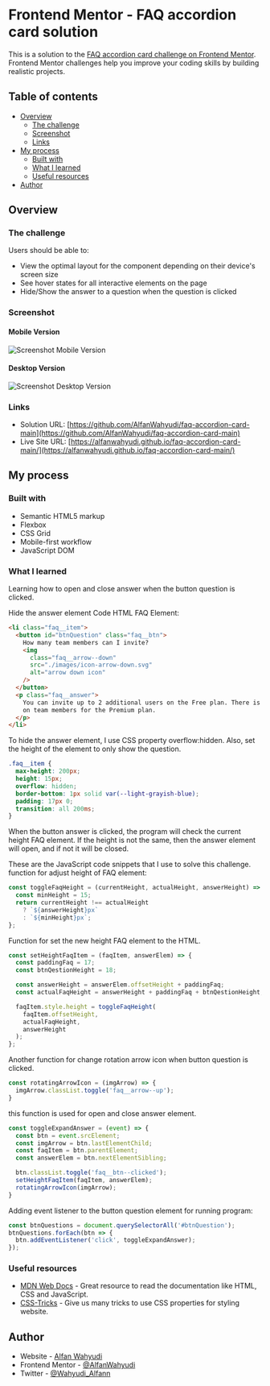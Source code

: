 # Frontend Mentor - FAQ accordion card solution

This is a solution to the [FAQ accordion card challenge on Frontend Mentor](https://www.frontendmentor.io/challenges/faq-accordion-card-XlyjD0Oam). Frontend Mentor challenges help you improve your coding skills by building realistic projects.

## Table of contents

- [Overview](#overview)
  - [The challenge](#the-challenge)
  - [Screenshot](#screenshot)
  - [Links](#links)
- [My process](#my-process)
  - [Built with](#built-with)
  - [What I learned](#what-i-learned)
  - [Useful resources](#useful-resources)
- [Author](#author)

## Overview

### The challenge

Users should be able to:

- View the optimal layout for the component depending on their device's screen size
- See hover states for all interactive elements on the page
- Hide/Show the answer to a question when the question is clicked

### Screenshot

#### Mobile Version
![Screenshot Mobile Version](./images/screenshot-mobile.png)

#### Desktop Version
![Screenshot Desktop Version](./images/screenshot-desktop.png)

### Links

- Solution URL: [https://github.com/AlfanWahyudi/faq-accordion-card-main](https://github.com/AlfanWahyudi/faq-accordion-card-main)
- Live Site URL: [https://alfanwahyudi.github.io/faq-accordion-card-main/](https://alfanwahyudi.github.io/faq-accordion-card-main/)

## My process

### Built with

- Semantic HTML5 markup
- Flexbox
- CSS Grid
- Mobile-first workflow
- JavaScript DOM

### What I learned

Learning how to open and close answer when the button question is clicked.

Hide the answer element
Code HTML FAQ Element:

```html
<li class="faq__item">
  <button id="btnQuestion" class="faq__btn">
    How many team members can I invite?
    <img
      class="faq__arrow--down"
      src="./images/icon-arrow-down.svg"
      alt="arrow down icon"
    />
  </button>
  <p class="faq__answer">
    You can invite up to 2 additional users on the Free plan. There is no limit
    on team members for the Premium plan.
  </p>
</li>
```

To hide the answer element, I use CSS property overflow:hidden. Also, set the height of the element to only show the question.
```css
.faq__item {
  max-height: 200px;
  height: 15px;
  overflow: hidden;
  border-bottom: 1px solid var(--light-grayish-blue);
  padding: 17px 0;
  transition: all 200ms;
}
```

When the button answer is clicked, the program will check the current height FAQ element.
If the height is not the same, then the answer element will open, and if not it will be closed.

These are the JavaScript code snippets that I use to solve this challenge.
function for adjust height of FAQ element: 
```js
const toggleFaqHeight = (currentHeight, actualHeight, answerHeight) => {
  const minHeight = 15;
  return currentHeight !== actualHeight
    ? `${answerHeight}px`
    : `${minHeight}px`;
};
```

Function for set the new height FAQ element to the HTML.
```js
const setHeightFaqItem = (faqItem, answerElem) => {
  const paddingFaq = 17;
  const btnQestionHeight = 18;

  const answerHeight = answerElem.offsetHeight + paddingFaq;
  const actualFaqHeight = answerHeight + paddingFaq + btnQestionHeight;

  faqItem.style.height = toggleFaqHeight(
    faqItem.offsetHeight,
    actualFaqHeight,
    answerHeight
  );
};
```

Another function for change rotation arrow icon when button question is clicked.
```js
const rotatingArrowIcon = (imgArrow) => {
  imgArrow.classList.toggle('faq__arrow--up');
}
```

this function is used for open and close answer element.
```js
const toggleExpandAnswer = (event) => {
  const btn = event.srcElement;
  const imgArrow = btn.lastElementChild;
  const faqItem = btn.parentElement;
  const answerElem = btn.nextElementSibling;

  btn.classList.toggle('faq__btn--clicked');
  setHeightFaqItem(faqItem, answerElem);
  rotatingArrowIcon(imgArrow);
}
```

Adding event listener to the button question element for running program:
```js
const btnQuestions = document.querySelectorAll('#btnQuestion');
btnQuestions.forEach(btn => {
  btn.addEventListener('click', toggleExpandAnswer);
});
```

### Useful resources

- [MDN Web Docs](https://www.example.com) - Great resource to read the documentation like HTML, CSS and JavaScript.
- [CSS-Tricks](https://css-tricks.com/) - Give us many tricks to use CSS properties for styling website.

## Author

- Website - [Alfan Wahyudi](https://alfanwahyudi.github.io/)
- Frontend Mentor - [@AlfanWahyudi](https://www.frontendmentor.io/profile/AlfanWahyudi)
- Twitter - [@Wahyudi_Alfann](https://www.twitter.com/Wahyudi_Alfann)
